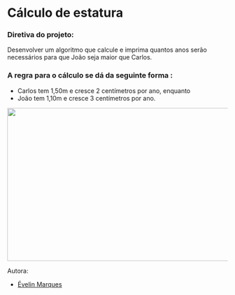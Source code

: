 # Cálculo de estatura

### Diretiva do projeto:
Desenvolver um algoritmo que calcule e imprima quantos anos serão
necessários para que João seja maior que Carlos.

### A regra para o cálculo se dá da seguinte forma :

* Carlos tem 1,50m e cresce 2 centímetros por ano, enquanto
* João tem 1,10m e cresce 3 centímetros por ano.


<img src="https://user-images.githubusercontent.com/56482367/86527297-09e97500-be74-11ea-883d-f5c2fc6c85e1.png" height="350" width="600">


Autora:
* [Évelin Marques](https://www.linkedin.com/in/evelinmarquess/)